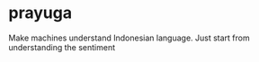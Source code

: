 # prayuga
Make machines understand Indonesian language.
Just start from understanding the sentiment
